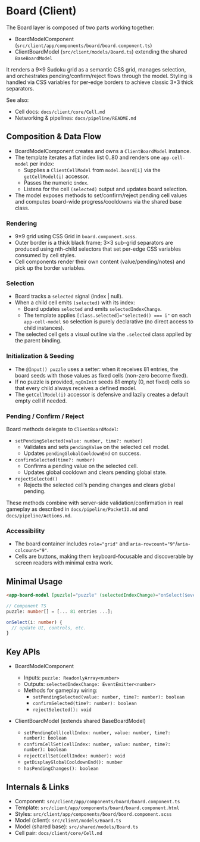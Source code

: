 # Board (Client)

The Board layer is composed of two parts working together:

- BoardModelComponent (`src/client/app/components/board/board.component.ts`)
- ClientBoardModel (`src/client/models/Board.ts`) extending the shared `BaseBoardModel`

It renders a 9×9 Sudoku grid as a semantic CSS grid, manages selection, and orchestrates pending/confirm/reject flows through the model. 
Styling is handled via CSS variables for per-edge borders to achieve classic 3×3 thick separators.

See also:
- Cell docs: `docs/client/core/Cell.md`
- Networking & pipelines: `docs/pipeline/README.md`

## Composition & Data Flow

- BoardModelComponent creates and owns a `ClientBoardModel` instance.
- The template iterates a flat index list 0..80 and renders one `app-cell-model` per index:
  - Supplies a `ClientCellModel` from `model.board[i]` via the `getCellModel(i)` accessor.
  - Passes the numeric `index`.
  - Listens for the cell `(selected)` output and updates board selection.
- The model exposes methods to set/confirm/reject pending cell values and computes board-wide progress/cooldowns via the shared base class.

### Rendering

- 9×9 grid using CSS Grid in `board.component.scss`.
- Outer border is a thick black frame; 3×3 sub-grid separators are produced using nth-child selectors that set per-edge CSS variables consumed by cell styles.
- Cell components render their own content (value/pending/notes) and pick up the border variables.

### Selection

- Board tracks a `selected` signal (index | null).
- When a child cell emits `(selected)` with its index:
  - Board updates `selected` and emits `selectedIndexChange`.
  - The template applies `[class.selected]="selected() === i"` on each `app-cell-model` so selection is purely declarative (no direct access to child instances).
- The selected cell gets a visual outline via the `.selected` class applied by the parent binding.

### Initialization & Seeding

- The `@Input() puzzle` uses a setter: when it receives 81 entries, the board seeds with those values as fixed cells (non-zero become fixed).
- If no puzzle is provided, `ngOnInit` seeds 81 empty (0, not fixed) cells so that every child always receives a defined model.
- The `getCellModel(i)` accessor is defensive and lazily creates a default empty cell if needed.

### Pending / Confirm / Reject

Board methods delegate to `ClientBoardModel`:

- `setPendingSelected(value: number, time?: number)`
  - Validates and sets `pendingValue` on the selected cell model.
  - Updates `pendingGlobalCooldownEnd` on success.
- `confirmSelected(time?: number)`
  - Confirms a pending value on the selected cell.
  - Updates global cooldown and clears pending global state.
- `rejectSelected()`
  - Rejects the selected cell’s pending changes and clears global pending.

These methods combine with server-side validation/confirmation in real gameplay as described in `docs/pipeline/PacketIO.md` and `docs/pipeline/Actions.md`.

### Accessibility

- The board container includes `role="grid"` and `aria-rowcount="9"`/`aria-colcount="9"`.
- Cells are buttons, making them keyboard-focusable and discoverable by screen readers with minimal extra work.

## Minimal Usage

```html
<app-board-model [puzzle]="puzzle" (selectedIndexChange)="onSelect($event)"></app-board-model>
```

```ts
// Component TS
puzzle: number[] = [... 81 entries ...];

onSelect(i: number) {
  // update UI, controls, etc.
}
```

## Key APIs

- BoardModelComponent
  - Inputs: `puzzle: ReadonlyArray<number>`
  - Outputs: `selectedIndexChange: EventEmitter<number>`
  - Methods for gameplay wiring:
    - `setPendingSelected(value: number, time?: number): boolean`
    - `confirmSelected(time?: number): boolean`
    - `rejectSelected(): void`

- ClientBoardModel (extends shared BaseBoardModel)
  - `setPendingCell(cellIndex: number, value: number, time?: number): boolean`
  - `confirmCellSet(cellIndex: number, value: number, time?: number): boolean`
  - `rejectCellSet(cellIndex: number): void`
  - `getDisplayGlobalCooldownEnd(): number`
  - `hasPendingChanges(): boolean`

## Internals & Links

- Component: `src/client/app/components/board/board.component.ts`
- Template: `src/client/app/components/board/board.component.html`
- Styles: `src/client/app/components/board/board.component.scss`
- Model (client): `src/client/models/Board.ts`
- Model (shared base): `src/shared/models/Board.ts`
- Cell pair: `docs/client/core/Cell.md`
